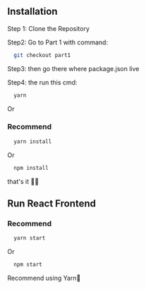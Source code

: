 
## Installation

Step 1: Clone the Repository

Step2: Go to Part 1 with command:
```bash
  git checkout part1
```

Step3: then go there where package.json live

Step4: the run this cmd:
```bash
  yarn
```
Or
### Recommend
```bash
  yarn install
```
Or

```bash
  npm install
```

that's it 🙂🤞


## Run React Frontend
### Recommend
```bash
  yarn start
```

Or 

```bash
  npm start
```


Recommend using Yarn🤞
       
